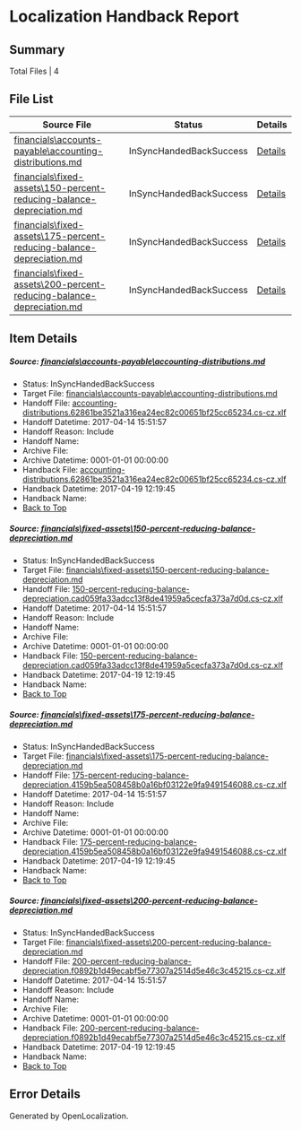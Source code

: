 # <a name='report-top'></a> Localization Handback Report

## Summary
 Total Files | 4

## File List
 Source File | Status | Details 
 ----------- | ------ | ------- 
 [financials\accounts-payable\accounting-distributions.md](https://github.com/OpenLocalizationTestOrg/AX-Docs-Sandbox/blob/1b8d6c889c69c63159d73aee2068f2dc4417b351/financials/accounts-payable/accounting-distributions.md) | InSyncHandedBackSuccess | [Details](#e4b28d10fed568834c9ae48253f469e68e31a40f2466)
 [financials\fixed-assets\150-percent-reducing-balance-depreciation.md](https://github.com/OpenLocalizationTestOrg/AX-Docs-Sandbox/blob/1b8d6c889c69c63159d73aee2068f2dc4417b351/financials/fixed-assets/150-percent-reducing-balance-depreciation.md) | InSyncHandedBackSuccess | [Details](#9963fa26dc9198d74c7eb79eea6cd187a3a1fa0c2726)
 [financials\fixed-assets\175-percent-reducing-balance-depreciation.md](https://github.com/OpenLocalizationTestOrg/AX-Docs-Sandbox/blob/1b8d6c889c69c63159d73aee2068f2dc4417b351/financials/fixed-assets/175-percent-reducing-balance-depreciation.md) | InSyncHandedBackSuccess | [Details](#e570b94ea8b2e5c8fc9fab718d5e0d8a4cfd324c2727)
 [financials\fixed-assets\200-percent-reducing-balance-depreciation.md](https://github.com/OpenLocalizationTestOrg/AX-Docs-Sandbox/blob/1b8d6c889c69c63159d73aee2068f2dc4417b351/financials/fixed-assets/200-percent-reducing-balance-depreciation.md) | InSyncHandedBackSuccess | [Details](#c2e728725f33c8ea12281b6992091ee20ab4148f2728)

## Item Details
##### <a name='e4b28d10fed568834c9ae48253f469e68e31a40f2466'></a> Source: [financials\accounts-payable\accounting-distributions.md](https://github.com/OpenLocalizationTestOrg/AX-Docs-Sandbox/blob/1b8d6c889c69c63159d73aee2068f2dc4417b351/financials/accounts-payable/accounting-distributions.md)
* Status: InSyncHandedBackSuccess
* Target File: [financials\accounts-payable\accounting-distributions.md](https://github.com/OpenLocalizationTestOrg/AX-Docs-Sandbox.cs-cz/blob/fedfa905a8da8b95c70c7d4268000e3bef8b3dfd/financials/accounts-payable/accounting-distributions.md)
* Handoff File: [accounting-distributions.62861be3521a316ea24ec82c00651bf25cc65234.cs-cz.xlf](https://github.com/OpenLocalizationTestOrg/AX-Docs-Sandbox.handoff/blob/f75f2c4df98719bd8c7bea0bb95b88c54bd84be4/ol-handoff/OpenLocalizationTestOrg/AX-Docs-Sandbox.cs-cz/master/basic/accounting-distributions.62861be3521a316ea24ec82c00651bf25cc65234.cs-cz.xlf)
* Handoff Datetime: 2017-04-14 15:51:57
* Handoff Reason: Include
* Handoff Name: 
* Archive File: 
* Archive Datetime: 0001-01-01 00:00:00
* Handback File: [accounting-distributions.62861be3521a316ea24ec82c00651bf25cc65234.cs-cz.xlf](https://github.com/OpenLocalizationTestOrg/AX-Docs-Sandbox.handback/blob/4a46a52c3e2c0d2a2ac6974d64df43543e4655d6/ol-handback/OpenLocalizationTestOrg/AX-Docs-Sandbox.cs-cz/master/basic/accounting-distributions.62861be3521a316ea24ec82c00651bf25cc65234.cs-cz.xlf)
* Handback Datetime: 2017-04-19 12:19:45
* Handback Name: 
* [Back to Top](#report-top)

##### <a name='9963fa26dc9198d74c7eb79eea6cd187a3a1fa0c2726'></a> Source: [financials\fixed-assets\150-percent-reducing-balance-depreciation.md](https://github.com/OpenLocalizationTestOrg/AX-Docs-Sandbox/blob/1b8d6c889c69c63159d73aee2068f2dc4417b351/financials/fixed-assets/150-percent-reducing-balance-depreciation.md)
* Status: InSyncHandedBackSuccess
* Target File: [financials\fixed-assets\150-percent-reducing-balance-depreciation.md](https://github.com/OpenLocalizationTestOrg/AX-Docs-Sandbox.cs-cz/blob/fedfa905a8da8b95c70c7d4268000e3bef8b3dfd/financials/fixed-assets/150-percent-reducing-balance-depreciation.md)
* Handoff File: [150-percent-reducing-balance-depreciation.cad059fa33adcc13f8de41959a5cecfa373a7d0d.cs-cz.xlf](https://github.com/OpenLocalizationTestOrg/AX-Docs-Sandbox.handoff/blob/f75f2c4df98719bd8c7bea0bb95b88c54bd84be4/ol-handoff/OpenLocalizationTestOrg/AX-Docs-Sandbox.cs-cz/master/basic/150-percent-reducing-balance-depreciation.cad059fa33adcc13f8de41959a5cecfa373a7d0d.cs-cz.xlf)
* Handoff Datetime: 2017-04-14 15:51:57
* Handoff Reason: Include
* Handoff Name: 
* Archive File: 
* Archive Datetime: 0001-01-01 00:00:00
* Handback File: [150-percent-reducing-balance-depreciation.cad059fa33adcc13f8de41959a5cecfa373a7d0d.cs-cz.xlf](https://github.com/OpenLocalizationTestOrg/AX-Docs-Sandbox.handback/blob/4a46a52c3e2c0d2a2ac6974d64df43543e4655d6/ol-handback/OpenLocalizationTestOrg/AX-Docs-Sandbox.cs-cz/master/basic/150-percent-reducing-balance-depreciation.cad059fa33adcc13f8de41959a5cecfa373a7d0d.cs-cz.xlf)
* Handback Datetime: 2017-04-19 12:19:45
* Handback Name: 
* [Back to Top](#report-top)

##### <a name='e570b94ea8b2e5c8fc9fab718d5e0d8a4cfd324c2727'></a> Source: [financials\fixed-assets\175-percent-reducing-balance-depreciation.md](https://github.com/OpenLocalizationTestOrg/AX-Docs-Sandbox/blob/1b8d6c889c69c63159d73aee2068f2dc4417b351/financials/fixed-assets/175-percent-reducing-balance-depreciation.md)
* Status: InSyncHandedBackSuccess
* Target File: [financials\fixed-assets\175-percent-reducing-balance-depreciation.md](https://github.com/OpenLocalizationTestOrg/AX-Docs-Sandbox.cs-cz/blob/fedfa905a8da8b95c70c7d4268000e3bef8b3dfd/financials/fixed-assets/175-percent-reducing-balance-depreciation.md)
* Handoff File: [175-percent-reducing-balance-depreciation.4159b5ea508458b0a16bf03122e9fa9491546088.cs-cz.xlf](https://github.com/OpenLocalizationTestOrg/AX-Docs-Sandbox.handoff/blob/f75f2c4df98719bd8c7bea0bb95b88c54bd84be4/ol-handoff/OpenLocalizationTestOrg/AX-Docs-Sandbox.cs-cz/master/basic/175-percent-reducing-balance-depreciation.4159b5ea508458b0a16bf03122e9fa9491546088.cs-cz.xlf)
* Handoff Datetime: 2017-04-14 15:51:57
* Handoff Reason: Include
* Handoff Name: 
* Archive File: 
* Archive Datetime: 0001-01-01 00:00:00
* Handback File: [175-percent-reducing-balance-depreciation.4159b5ea508458b0a16bf03122e9fa9491546088.cs-cz.xlf](https://github.com/OpenLocalizationTestOrg/AX-Docs-Sandbox.handback/blob/4a46a52c3e2c0d2a2ac6974d64df43543e4655d6/ol-handback/OpenLocalizationTestOrg/AX-Docs-Sandbox.cs-cz/master/basic/175-percent-reducing-balance-depreciation.4159b5ea508458b0a16bf03122e9fa9491546088.cs-cz.xlf)
* Handback Datetime: 2017-04-19 12:19:45
* Handback Name: 
* [Back to Top](#report-top)

##### <a name='c2e728725f33c8ea12281b6992091ee20ab4148f2728'></a> Source: [financials\fixed-assets\200-percent-reducing-balance-depreciation.md](https://github.com/OpenLocalizationTestOrg/AX-Docs-Sandbox/blob/1b8d6c889c69c63159d73aee2068f2dc4417b351/financials/fixed-assets/200-percent-reducing-balance-depreciation.md)
* Status: InSyncHandedBackSuccess
* Target File: [financials\fixed-assets\200-percent-reducing-balance-depreciation.md](https://github.com/OpenLocalizationTestOrg/AX-Docs-Sandbox.cs-cz/blob/fedfa905a8da8b95c70c7d4268000e3bef8b3dfd/financials/fixed-assets/200-percent-reducing-balance-depreciation.md)
* Handoff File: [200-percent-reducing-balance-depreciation.f0892b1d49ecabf5e77307a2514d5e46c3c45215.cs-cz.xlf](https://github.com/OpenLocalizationTestOrg/AX-Docs-Sandbox.handoff/blob/f75f2c4df98719bd8c7bea0bb95b88c54bd84be4/ol-handoff/OpenLocalizationTestOrg/AX-Docs-Sandbox.cs-cz/master/basic/200-percent-reducing-balance-depreciation.f0892b1d49ecabf5e77307a2514d5e46c3c45215.cs-cz.xlf)
* Handoff Datetime: 2017-04-14 15:51:57
* Handoff Reason: Include
* Handoff Name: 
* Archive File: 
* Archive Datetime: 0001-01-01 00:00:00
* Handback File: [200-percent-reducing-balance-depreciation.f0892b1d49ecabf5e77307a2514d5e46c3c45215.cs-cz.xlf](https://github.com/OpenLocalizationTestOrg/AX-Docs-Sandbox.handback/blob/4a46a52c3e2c0d2a2ac6974d64df43543e4655d6/ol-handback/OpenLocalizationTestOrg/AX-Docs-Sandbox.cs-cz/master/basic/200-percent-reducing-balance-depreciation.f0892b1d49ecabf5e77307a2514d5e46c3c45215.cs-cz.xlf)
* Handback Datetime: 2017-04-19 12:19:45
* Handback Name: 
* [Back to Top](#report-top)


## Error Details

Generated by OpenLocalization.
